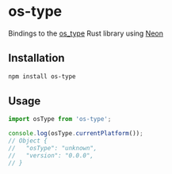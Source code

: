 # os-type

Bindings to the [os_type](https://github.com/schultyy/os_type) Rust library using [Neon](https://github.com/neon-bindings/neon)

## Installation
```bash
npm install os-type
```

## Usage
```js
import osType from 'os-type';

console.log(osType.currentPlatform());
// Object {
//   "osType": "unknown",
//   "version": "0.0.0",
// }
```
